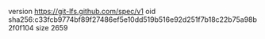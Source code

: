 version https://git-lfs.github.com/spec/v1
oid sha256:c33fcb9774bf89f27486ef5e10dd519b516e92d251f7b18c22b75a98b2f0f104
size 2659
